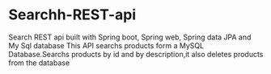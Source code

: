 # Searchh-REST-api
Search REST api built with Spring boot, Spring web, Spring data JPA and My Sql database
This API searchs products form a MySQL Database.Searchs products by id and by description,it also deletes products from the database
